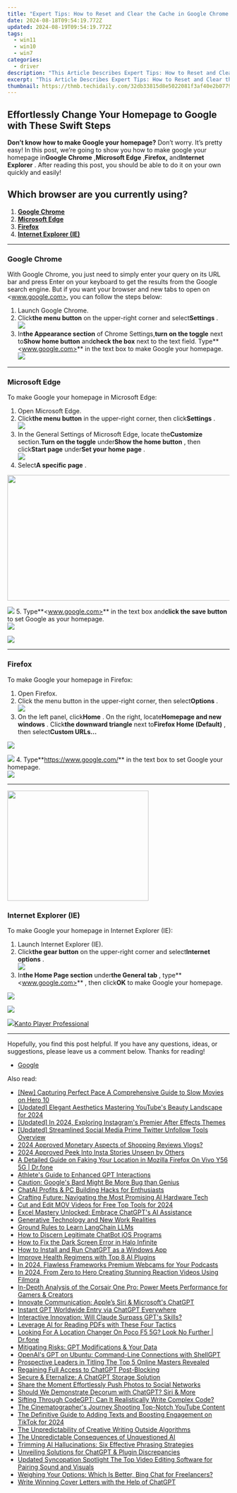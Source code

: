 ```yaml
---
title: "Expert Tips: How to Reset and Clear the Cache in Google Chrome Efficiently"
date: 2024-08-18T09:54:19.772Z
updated: 2024-08-19T09:54:19.772Z
tags:
  - win11
  - win10
  - win7
categories:
  - driver
description: "This Article Describes Expert Tips: How to Reset and Clear the Cache in Google Chrome Efficiently"
excerpt: "This Article Describes Expert Tips: How to Reset and Clear the Cache in Google Chrome Efficiently"
thumbnail: https://thmb.techidaily.com/32db33815d8e5022081f3af40e2b0779f4b24f68e91f53bf9636e1770e48896a.jpg
---
```


## Effortlessly Change Your Homepage to Google with These Swift Steps

**Don’t know how to make Google your homepage?** Don’t worry. It’s pretty easy! In this post, we’re going to show you how to make google your homepage in**Google Chrome** ,**Microsoft Edge** ,**Firefox,** and**Internet Explorer** . After reading this post, you should be able to do it on your own quickly and easily!

## Which browser are you currently using?

1. **[Google Chrome](https://tools.techidaily.com/drivereasy/download/)**
2. **[Microsoft Edge](https://tools.techidaily.com/drivereasy/download/)**
3. **[Firefox](https://tools.techidaily.com/drivereasy/download/)**
4. **[Internet Explorer (IE)](https://www.drivereasy.com/knowledge/how-to-make-google-my-homepage/#f4)**

---

### Google Chrome

 With Google Chrome, you just need to simply enter your query on its URL bar and press Enter on your keyboard to get the results from the Google search engine. But if you want your browser and new tabs to open on <www.google.com>, you can follow the steps below:

1. Launch Google Chrome.
2. Click**the menu button** on the upper-right corner and select**Settings** .  
![](https://images.drivereasy.com/wp-content/uploads/2019/05/2019-09-20_11-56-58.png)
3. In**the Appearance section** of Chrome Settings,**turn on the toggle** next to**Show home button** and**check the box** next to the text field. Type**<www.google.com>** in the text box to make Google your homepage.  
![](https://images.drivereasy.com/wp-content/uploads/2019/05/2019-09-20_11-58-04.png)

---

### Microsoft Edge

To make Google your homepage in Microsoft Edge:

1. Open Microsoft Edge.
2. Click**the menu button** in the upper-right corner, then click**Settings** .  
![](https://images.drivereasy.com/wp-content/uploads/2019/05/2019-09-20_12-08-30.png)
3. In the General Settings of Microsoft Edge, locate the**Customize** section.**Turn on the toggle** under**Show the home button** , then click**Start page** under**Set your home page** .  
![](https://images.drivereasy.com/wp-content/uploads/2019/05/2019-09-20_12-09-10.png)
4. Select**A specific page** .  
<!-- affiliate ads begin -->
<a href="https://cowinaudio.pxf.io/c/5597632/1116855/13794" target="_top" id="1116855"><img src="//a.impactradius-go.com/display-ad/13794-1116855" border="0" alt="" width="767" height="285"/></a><img height="0" width="0" src="https://imp.pxf.io/i/5597632/1116855/13794" style="position:absolute;visibility:hidden;" border="0" />
<!-- affiliate ads end -->
![](https://images.drivereasy.com/wp-content/uploads/2019/05/2019-09-20_12-10-30.png)
5. Type**<www.google.com>** in the text box and**click the save button** to set Google as your homepage.  
![](https://images.drivereasy.com/wp-content/uploads/2019/05/2019-09-20_12-11-10.png)

<!-- affiliate ads begin -->
<a href="https://shop.systoolsgroup.com/affiliate.php?ACCOUNT=SYSTOOBY&AFFILIATE=108875&PATH=https%3A%2F%2Fwww.systoolsgroup.com%3FAFFILIATE%3D108875%26RESOURCE%3DSysTools%2BSQL%2BRecovery"><img src="https://www.systoolsgroup.com/box/sql-recovery.png" border="0"></a>
<!-- affiliate ads end -->
---

### Firefox

To make Google your homepage in Firefox:

1. Open Firefox.
2. Click the menu button in the upper-right corner, then select**Options** .  
![](https://images.drivereasy.com/wp-content/uploads/2019/05/2019-09-20_12-12-00.png)
3. On the left panel, click**Home** . On the right, locate**Homepage and new windows** . Click**the downward triangle** next to**Firefox Home (Default)** , then select**Custom URLs…**  
<!-- affiliate ads begin -->
<a href="https://store.massmailsoftware.com/order/checkout.php?PRODS=1300375&QTY=1&AFFILIATE=108875&CART=1"><img src="https://secure.avangate.com/images/merchant/dc87c13749315c7217cdc4ac692e704c/banera_for_partners-15_%281%29.jpg" border="0"></a>
<!-- affiliate ads end -->
![](https://images.drivereasy.com/wp-content/uploads/2019/05/2019-09-20_12-12-43.png)
4. Type**<https://www.google.com/>** in the text box to set Google your homepage.  
![](https://images.drivereasy.com/wp-content/uploads/2019/05/2019-09-20_12-13-19.png)

---

<!-- affiliate ads begin -->
<a href="https://zonlipartnershipprogram.pxf.io/c/5597632/1821134/17882" target="_top" id="1821134"><img src="//a.impactradius-go.com/display-ad/17882-1821134" border="0" alt="" width="320" height="250"/></a><img height="0" width="0" src="https://imp.pxf.io/i/5597632/1821134/17882" style="position:absolute;visibility:hidden;" border="0" />
<!-- affiliate ads end -->
### Internet Explorer (IE)

To make Google your homepage in Internet Explorer (IE):

1. Launch Internet Explorer (IE).
2. Click**the gear button** on the upper-right corner and select**Internet options** .  
![](https://images.drivereasy.com/wp-content/uploads/2019/05/2019-09-20_12-14-06.png)
3. In**the Home Page section** under**the General tab** , type**<www.google.com>** , then click**OK** to make Google your homepage.  
<!-- affiliate ads begin -->
<a href="https://secure.2checkout.com/order/checkout.php?PRODS=45152835&QTY=1&AFFILIATE=108875&CART=1"><img src="https://download.terabyteunlimited.com/banners/ad_800x450_d.jpg" border="0"></a>
<!-- affiliate ads end -->
![](https://images.drivereasy.com/wp-content/uploads/2019/05/2019-09-20_12-14-43.png)

<!-- affiliate ads begin -->
<a href="https://secure.2checkout.com/order/checkout.php?PRODS=4742929&QTY=1&AFFILIATE=108875&CART=1"><img src="https://secure.avangate.com/images/merchant/e09fdffe648a30658a9657bbed7b2388/products/boxshot(2).png" border="0">Kanto Player Professional</a>
<!-- affiliate ads end -->
---

 Hopefully, you find this post helpful. If you have any questions, ideas, or suggestions, please leave us a comment below. Thanks for reading!

* [Google](https://tools.techidaily.com/drivereasy/download/)

<ins class="adsbygoogle"
     style="display:block"
     data-ad-format="autorelaxed"
     data-ad-client="ca-pub-7571918770474297"
     data-ad-slot="1223367746"></ins>



<ins class="adsbygoogle"
     style="display:block"
     data-ad-client="ca-pub-7571918770474297"
     data-ad-slot="8358498916"
     data-ad-format="auto"
     data-full-width-responsive="true"></ins>

<span class="atpl-alsoreadstyle">Also read:</span>
<div><ul>
<li><a href="https://extra-resources.techidaily.com/new-capturing-perfect-pace-a-comprehensive-guide-to-slow-movies-on-hero-10/"><u>[New] Capturing Perfect Pace  A Comprehensive Guide to Slow Movies on Hero 10</u></a></li>
<li><a href="https://facebook-video-footage.techidaily.com/updated-elegant-aesthetics-mastering-youtubes-beauty-landscape-for-2024/"><u>[Updated] Elegant Aesthetics  Mastering YouTube's Beauty Landscape for 2024</u></a></li>
<li><a href="https://instagram-clips.techidaily.com/updated-in-2024-exploring-instagrams-premier-after-effects-themes/"><u>[Updated] In 2024, Exploring Instagram's Premier After Effects Themes</u></a></li>
<li><a href="https://twitter-videos.techidaily.com/updated-streamlined-social-media-prime-twitter-unfollow-tools-overview/"><u>[Updated] Streamlined Social Media  Prime Twitter Unfollow Tools Overview</u></a></li>
<li><a href="https://article-knowledge.techidaily.com/2024-approved-monetary-aspects-of-shopping-reviews-vlogs/"><u>2024 Approved  Monetary Aspects of Shopping Reviews Vlogs?</u></a></li>
<li><a href="https://instagram-videos.techidaily.com/2024-approved-peek-into-insta-stories-unseen-by-others/"><u>2024 Approved  Peek Into Insta Stories Unseen by Others</u></a></li>
<li><a href="https://location-fake.techidaily.com/a-detailed-guide-on-faking-your-location-in-mozilla-firefox-on-vivo-y56-5g-drfone-by-drfone-virtual-android/"><u>A Detailed Guide on Faking Your Location in Mozilla Firefox On Vivo Y56 5G | Dr.fone</u></a></li>
<li><a href="https://tech-savvy.techidaily.com/athletes-guide-to-enhanced-gpt-interactions/"><u>Athlete's Guide to Enhanced GPT Interactions</u></a></li>
<li><a href="https://tech-savvy.techidaily.com/caution-googles-bard-might-be-more-bug-than-genius/"><u>Caution: Google's Bard Might Be More Bug than Genius</u></a></li>
<li><a href="https://tech-savvy.techidaily.com/chatai-profits-and-pc-building-hacks-for-enthusiasts/"><u>ChatAI Profits & PC Building Hacks for Enthusiasts</u></a></li>
<li><a href="https://tech-savvy.techidaily.com/crafting-future-navigating-the-most-promising-ai-hardware-tech/"><u>Crafting Future: Navigating the Most Promising AI Hardware Tech</u></a></li>
<li><a href="https://smart-video-creator.techidaily.com/cut-and-edit-mov-videos-for-free-top-tools-for-2024/"><u>Cut and Edit MOV Videos for Free Top Tools for 2024</u></a></li>
<li><a href="https://tech-savvy.techidaily.com/excel-mastery-unlocked-embrace-chatgpts-ai-assistance/"><u>Excel Mastery Unlocked: Embrace ChatGPT's AI Assistance</u></a></li>
<li><a href="https://tech-savvy.techidaily.com/generative-technology-and-new-work-realities/"><u>Generative Technology and New Work Realities</u></a></li>
<li><a href="https://tech-savvy.techidaily.com/ground-rules-to-learn-langchain-llms/"><u>Ground Rules to Learn LangChain LLMs</u></a></li>
<li><a href="https://tech-savvy.techidaily.com/how-to-discern-legitimate-chatbot-ios-programs/"><u>How to Discern Legitimate ChatBot iOS Programs</u></a></li>
<li><a href="https://win-able.techidaily.com/how-to-fix-the-dark-screen-error-in-halo-infinite/"><u>How to Fix the Dark Screen Error in Halo Infinite</u></a></li>
<li><a href="https://tech-savvy.techidaily.com/how-to-install-and-run-chatgpt-as-a-windows-app/"><u>How to Install and Run ChatGPT as a Windows App</u></a></li>
<li><a href="https://tech-savvy.techidaily.com/improve-health-regimens-with-top-8-ai-plugins/"><u>Improve Health Regimens with Top 8 AI Plugins</u></a></li>
<li><a href="https://some-techniques.techidaily.com/in-2024-flawless-frameworks-premium-webcams-for-your-podcasts/"><u>In 2024, Flawless Frameworks  Premium Webcams for Your Podcasts</u></a></li>
<li><a href="https://ai-vdieo-software.techidaily.com/in-2024-from-zero-to-hero-creating-stunning-reaction-videos-using-filmora/"><u>In 2024, From Zero to Hero Creating Stunning Reaction Videos Using Filmora</u></a></li>
<li><a href="https://buynow-info.techidaily.com/in-depth-analysis-of-the-corsair-one-pro-power-meets-performance-for-gamers-and-creators/"><u>In-Depth Analysis of the Corsair One Pro: Power Meets Performance for Gamers & Creators</u></a></li>
<li><a href="https://tech-savvy.techidaily.com/innovate-communication-apples-siri-and-microsofts-chatgpt/"><u>Innovate Communication: Apple’s Siri & Microsoft's ChatGPT</u></a></li>
<li><a href="https://tech-savvy.techidaily.com/instant-gpt-worldwide-entry-via-chatgpt-everywhere/"><u>Instant GPT Worldwide Entry via ChatGPT Everywhere</u></a></li>
<li><a href="https://tech-savvy.techidaily.com/interactive-innovation-will-claude-surpass-gpts-skills/"><u>Interactive Innovation: Will Claude Surpass GPT's Skills?</u></a></li>
<li><a href="https://tech-savvy.techidaily.com/leverage-ai-for-reading-pdfs-with-these-four-tactics/"><u>Leverage AI for Reading PDFs with These Four Tactics</u></a></li>
<li><a href="https://fake-location.techidaily.com/looking-for-a-location-changer-on-poco-f5-5g-look-no-further-drfone-by-drfone-virtual-android/"><u>Looking For A Location Changer On Poco F5 5G? Look No Further | Dr.fone</u></a></li>
<li><a href="https://tech-savvy.techidaily.com/mitigating-risks-gpt-modifications-and-your-data/"><u>Mitigating Risks: GPT Modifications & Your Data</u></a></li>
<li><a href="https://tech-savvy.techidaily.com/openais-gpt-on-ubuntu-command-line-connections-with-shellgpt/"><u>OpenAI's GPT on Ubuntu: Command-Line Connections with ShellGPT</u></a></li>
<li><a href="https://fox-boxes.techidaily.com/prospective-leaders-in-titling-the-top-5-online-masters-revealed/"><u>Prospective Leaders in Titling  The Top 5 Online Masters Revealed</u></a></li>
<li><a href="https://tech-savvy.techidaily.com/regaining-full-access-to-chatgpt-post-blocking/"><u>Regaining Full Access to ChatGPT Post-Blocking</u></a></li>
<li><a href="https://tech-savvy.techidaily.com/secure-and-eternalize-a-chatgpt-storage-solution/"><u>Secure & Eternalize: A ChatGPT Storage Solution</u></a></li>
<li><a href="https://tiktok-clips.techidaily.com/share-the-moment-effortlessly-push-photos-to-social-networks/"><u>Share the Moment  Effortlessly Push Photos to Social Networks</u></a></li>
<li><a href="https://tech-savvy.techidaily.com/should-we-demonstrate-decorum-with-chatgpt-siri-and-more/"><u>Should We Demonstrate Decorum with ChatGPT? Siri & More</u></a></li>
<li><a href="https://tech-savvy.techidaily.com/sifting-through-codegpt-can-it-realistically-write-complex-code/"><u>Sifting Through CodeGPT: Can It Realistically Write Complex Code?</u></a></li>
<li><a href="https://youtube-clips.techidaily.com/the-cinematographers-journey-shooting-top-notch-youtube-content/"><u>The Cinematographer's Journey  Shooting Top-Notch YouTube Content</u></a></li>
<li><a href="https://tiktok-clips.techidaily.com/the-definitive-guide-to-adding-texts-and-boosting-engagement-on-tiktok-for-2024/"><u>The Definitive Guide to Adding Texts and Boosting Engagement on TikTok for 2024</u></a></li>
<li><a href="https://tech-savvy.techidaily.com/the-unpredictability-of-creative-writing-outside-algorithms/"><u>The Unpredictability of Creative Writing Outside Algorithms</u></a></li>
<li><a href="https://tech-savvy.techidaily.com/the-unpredictable-consequences-of-unquestioned-ai/"><u>The Unpredictable Consequences of Unquestioned AI</u></a></li>
<li><a href="https://tech-savvy.techidaily.com/trimming-ai-hallucinations-six-effective-phrasing-strategies/"><u>Trimming AI Hallucinations: Six Effective Phrasing Strategies</u></a></li>
<li><a href="https://tech-savvy.techidaily.com/unveiling-solutions-for-chatgpt-and-plugin-discrepancies/"><u>Unveiling Solutions for ChatGPT & Plugin Discrepancies</u></a></li>
<li><a href="https://sound-tweaking.techidaily.com/updated-syncopation-spotlight-the-top-video-editing-software-for-pairing-sound-and-visuals/"><u>Updated Syncopation Spotlight The Top Video Editing Software for Pairing Sound and Visuals</u></a></li>
<li><a href="https://tech-savvy.techidaily.com/weighing-your-options-which-is-better-bing-chat-for-freelancers/"><u>Weighing Your Options: Which Is Better, Bing Chat for Freelancers?</u></a></li>
<li><a href="https://tech-savvy.techidaily.com/write-winning-cover-letters-with-the-help-of-chatgpt/"><u>Write Winning Cover Letters with the Help of ChatGPT</u></a></li>
</ul></div>
